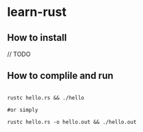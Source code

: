 # learn-rust

## How to install
// TODO

## How to complile and run

```

rustc hello.rs && ./hello

#or simply

rustc hello.rs -o hello.out && ./hello.out


```
